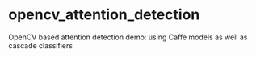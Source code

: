 # opencv_attention_detection
OpenCV based attention detection demo: using Caffe models as well as cascade classifiers
